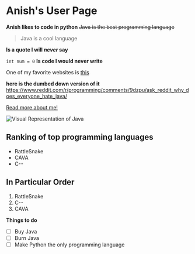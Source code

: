 # Anish's User Page

**Anish likes to code in python**
~~Java is the best programming language~~
> Java is a cool language

 
**Is a quote I will _never_ say**


`int num = 0` **Is code I would never write**

One of my favorite websites is [this](https://www.reddit.com/r/rant/comments/5pmbyb/fuck_java/)

**here is the dumbed down version of it**  https://www.reddit.com/r/programming/comments/9dzpu/ask_reddit_why_does_everyone_hate_java/


[Read more about me!](./PRIVATE.txt)
 
![Visual Representation of Java](https://abbeypartyrentals.com/images/stories/virtuemart/product/trash_with_liner.jpg)



## Ranking of top programming languages
- RattleSnake
- CAVA
- C--

## In Particular Order
1. RattleSnake
2. C--
3. CAVA
   
**Things to do**
- [ ] Buy Java
- [ ] Burn Java
- [ ] Make Python the only programming language 